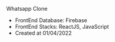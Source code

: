 Whatsapp Clone
- FrontEnd Database: Firebase
- FrontEnd Stacks: ReactJS, JavaScript
- Created at 01/04/2022
